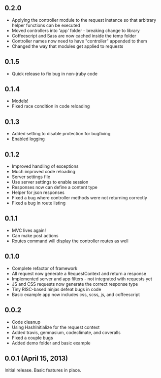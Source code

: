 ## 0.2.0
  - Applying the controller module to the request instance so that arbitrary helper functions can be executed
  - Moved controllers into 'app' folder - breaking change to library
  - Coffeescript and Sass are now cached inside the temp folder
  - Controller names now need to have "controller" appended to them
  - Changed the way that modules get applied to requests

## 0.1.5
  - Quick release to fix bug in non-jruby code

## 0.1.4
  - Models!
  - Fixed race condition in code reloading

## 0.1.3
  - Added setting to disable protection for bugfixing
  - Enabled logging

## 0.1.2
  - Improved handling of exceptions
  - Much improved code reloading
  - Server settings file
  - Use server settings to enable session
  - Responses now can define a content type
  - Helper for json responses
  - Fixed a bug where controller methods were not returning correctly
  - Fixed a bug in route listing

## 0.1.1
  - MVC lives again!
  - Can make post actions
  - Routes command will display the controller routes as well

## 0.1.0
  - Complete refactor of framework
  - All request now generate a RequestContext and return a response
  - Implemented server and app filters - not integrated with requests yet
  - JS and CSS requests now generate the correct response type
  - Tiny RISC-based ninjas defeat bugs in code
  - Basic example app now includes css, scss, js, and coffeescript

## 0.0.2

  - Code cleanup
  - Using HashInitialize for the request context
  - Added travis, gemnasium, codeclimate, and coveralls
  - Fixed a couple bugs
  - Added demo folder and basic example

## 0.0.1  (April 15, 2013)

Initial release. Basic features in place.